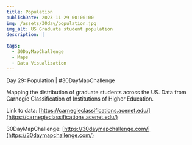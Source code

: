 ```yaml
---
title: Population
publishDate: 2023-11-29 00:00:00
img: /assets/30day/population.jpg
img_alt: US Graduate student population
description: |
  
tags:
  - 30DayMapChallenge
  - Maps
  - Data Visualization
---
```


Day 29: Population | #30DayMapChallenge

Mapping the distribution of graduate students across the US.  Data from Carnegie Classification of Institutions of Higher Education.

Link to data:  [https://carnegieclassifications.acenet.edu/](https://carnegieclassifications.acenet.edu/)

30DayMapChallenge:  [https://30daymapchallenge.com/](https://30daymapchallenge.com/)